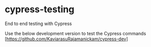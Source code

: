 # cypress-testing
End to end testing with Cypress

Use the below development version to test the Cypress commands
[https://github.com/KaviarasuRajamanickam/cypress-dev]
